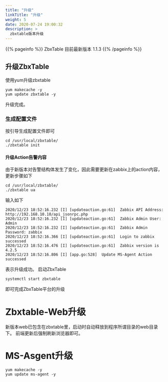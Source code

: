 ```yaml
---
title: "升级"
linkTitle: "升级"
weight: 5
date: 2020-07-24 19:00:32
description: >
  zbxtable版本升级
---
```


{{% pageinfo %}}
ZbxTable 目前最新版本 1.1.3
{{% /pageinfo %}}
## 升级ZbxTable

使用yum升级zbxtable
```
yum makecache -y
yum update zbxtable -y
```
升级完成。

### 生成配置文件

按引导生成配置文件即可
```
cd /usr/local/zbxtable/
./zbxtable init
```

#### 升级Action告警内容
由于新版本对告警结构体发生了变化，因此需要更新在zabbix上的action内容，更新步骤如下
```
cd /usr/local/zbxtable/
./zbxtable ua
```
输入如下
```
2020/12/23 18:52:16.232 [I] [updateaction.go:61]  Zabbix API Address: http://192.168.10.10/api_jsonrpc.php
2020/12/23 18:52:16.232 [I] [updateaction.go:61]  Zabbix Admin User: Admin
2020/12/23 18:52:16.232 [I] [updateaction.go:61]  Zabbix Admin Password: zabbix
2020/12/23 18:52:16.366 [I] [updateaction.go:61]  Login to zabbix successed
2020/12/23 18:52:16.476 [I] [updateaction.go:61]  Zabbix version is 4.2.5
2020/12/23 18:52:16.806 [I] [app.go:528]  Update MS-Agent Action successed
```
表示升级成功。
启动ZbxTable
```
systemctl start zbxtable
```
即可完成ZbxTable平台的升级
# Zbxtable-Web升级
新版本web已包含在zbxtable里，启动时自动释放到程序所谓目录的web目录下。
前端更新后强制刷新浏览器即可。
# MS-Asgent升级
```
yum makecache -y
yum update ms-agent -y
```